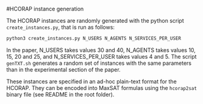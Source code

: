 #HCORAP instance generation

The HCORAP instances are randomly generated with the python script `create_instances.py`, that is run as follows:

```python
python3 create_instances.py N_USERS N_AGENTS N_SERVICES_PER_USER
```

In the paper, N_USERS takes values 30 and 40, N_AGENTS takes values 10, 15, 20 and 25, and N_SERVICES_PER_USER takes values 4 and 5.
The script `genTXT.sh` generates a random set of instances with the same parameters than in the experimental section of the paper.

These instances are specified in an ad-hoc plain-text format for the HCORAP. They can be encoded into MaxSAT formulas using the `hcorap2sat` binary file (see README in the root folder).
